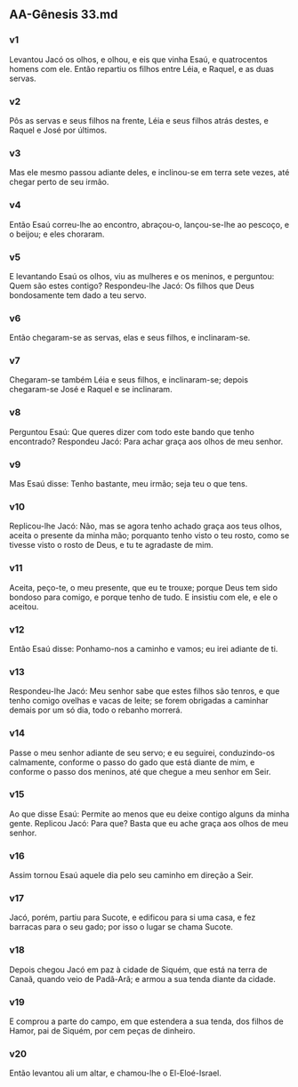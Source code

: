 ## AA-Gênesis 33.md
### v1
 Levantou Jacó os olhos, e olhou, e eis que vinha Esaú, e quatrocentos homens com ele. Então repartiu os filhos entre Léia, e Raquel, e as duas servas.
### v2
 Pôs as servas e seus filhos na frente, Léia e seus filhos atrás destes, e Raquel e José por últimos.
### v3
 Mas ele mesmo passou adiante deles, e inclinou-se em terra sete vezes, até chegar perto de seu irmão.
### v4
 Então Esaú correu-lhe ao encontro, abraçou-o, lançou-se-lhe ao pescoço, e o beijou; e eles choraram.
### v5
 E levantando Esaú os olhos, viu as mulheres e os meninos, e perguntou: Quem são estes contigo? Respondeu-lhe Jacó: Os filhos que Deus bondosamente tem dado a teu servo.
### v6
 Então chegaram-se as servas, elas e seus filhos, e inclinaram-se.
### v7
 Chegaram-se também Léia e seus filhos, e inclinaram-se; depois chegaram-se José e Raquel e se inclinaram.
### v8
 Perguntou Esaú: Que queres dizer com todo este bando que tenho encontrado? Respondeu Jacó: Para achar graça aos olhos de meu senhor.
### v9
 Mas Esaú disse: Tenho bastante, meu irmão; seja teu o que tens.
### v10
 Replicou-lhe Jacó: Não, mas se agora tenho achado graça aos teus olhos, aceita o presente da minha mão; porquanto tenho visto o teu rosto, como se tivesse visto o rosto de Deus, e tu te agradaste de mim.
### v11
 Aceita, peço-te, o meu presente, que eu te trouxe; porque Deus tem sido bondoso para comigo, e porque tenho de tudo. E insistiu com ele, e ele o aceitou.
### v12
 Então Esaú disse: Ponhamo-nos a caminho e vamos; eu irei adiante de ti.
### v13
 Respondeu-lhe Jacó: Meu senhor sabe que estes filhos são tenros, e que tenho comigo ovelhas e vacas de leite; se forem obrigadas a caminhar demais por um só dia, todo o rebanho morrerá.
### v14
 Passe o meu senhor adiante de seu servo; e eu seguirei, conduzindo-os calmamente, conforme o passo do gado que está diante de mim, e conforme o passo dos meninos, até que chegue a meu senhor em Seir.
### v15
 Ao que disse Esaú: Permite ao menos que eu deixe contigo alguns da minha gente. Replicou Jacó: Para que? Basta que eu ache graça aos olhos de meu senhor.
### v16
 Assim tornou Esaú aquele dia pelo seu caminho em direção a Seir.
### v17
 Jacó, porém, partiu para Sucote, e edificou para si uma casa, e fez barracas para o seu gado; por isso o lugar se chama Sucote.
### v18
 Depois chegou Jacó em paz à cidade de Siquém, que está na terra de Canaã, quando veio de Padã-Arã; e armou a sua tenda diante da cidade.
### v19
 E comprou a parte do campo, em que estendera a sua tenda, dos filhos de Hamor, pai de Siquém, por cem peças de dinheiro.
### v20
 Então levantou ali um altar, e chamou-lhe o El-Eloé-Israel.

